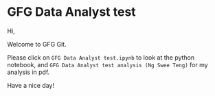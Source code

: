 # GFG Data Analyst test

Hi,

Welcome to GFG Git.

Please click on `GFG Data Analyst test.ipynb` to look at the python notebook, and `GFG Data Analyst test analysis (Ng Swee Teng)` for my analysis in pdf.

Have a nice day!
